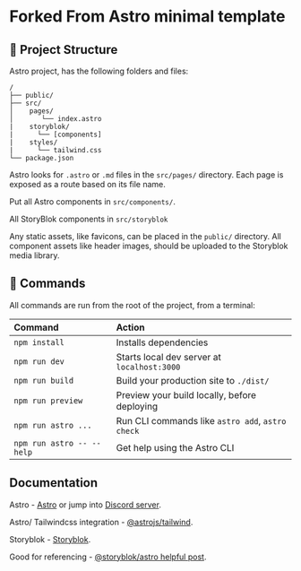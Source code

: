 # Forked From Astro minimal template

## 🚀 Project Structure

Astro project, has the following folders and files:

```
/
├── public/
├── src/
│    pages/
│       └── index.astro
|    storyblok/
|      └── [components]
|    styles/
|      └── tailwind.css
└── package.json
```

Astro looks for `.astro` or `.md` files in the `src/pages/` directory. Each page is exposed as a route based on its file name.

Put all Astro components in `src/components/`.

All StoryBlok components in `src/storyblok`

Any static assets, like favicons, can be placed in the `public/` directory. All component assets like header images, should be uploaded to the Storyblok media library.

## 🧞 Commands

All commands are run from the root of the project, from a terminal:

| Command                   | Action                                           |
| :------------------------ | :----------------------------------------------- |
| `npm install`             | Installs dependencies                            |
| `npm run dev`             | Starts local dev server at `localhost:3000`      |
| `npm run build`           | Build your production site to `./dist/`          |
| `npm run preview`         | Preview your build locally, before deploying     |
| `npm run astro ...`       | Run CLI commands like `astro add`, `astro check` |
| `npm run astro -- --help` | Get help using the Astro CLI                     |

## Documentation
 Astro - [Astro](https://docs.astro.build) or jump into [Discord server](https://astro.build/chat).

Astro/ Tailwindcss integration - [@astrojs/tailwind](https://docs.astro.build/en/guides/integrations-guide/tailwind/).

Storyblok - [Storyblok](https://www.storyblok.com/docs).

Good for referencing - [@storyblok/astro helpful post](https://www.storyblok.com/mp/announcing-storyblok-astro).
